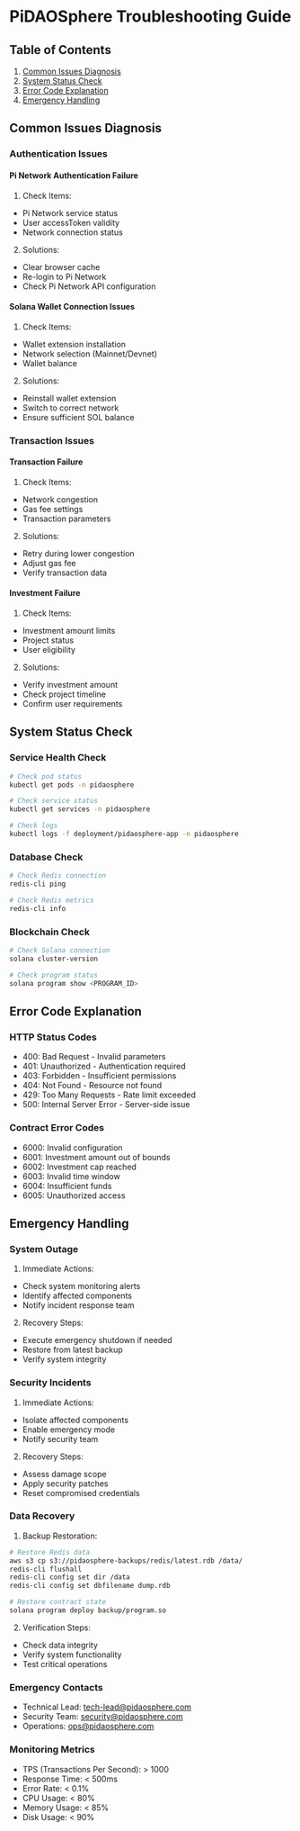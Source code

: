 # PiDAOSphere Troubleshooting Guide

## Table of Contents
1. [Common Issues Diagnosis](#common-issues)
2. [System Status Check](#system-status)
3. [Error Code Explanation](#error-codes)
4. [Emergency Handling](#emergencies)

## Common Issues Diagnosis <a name="common-issues"></a>

### Authentication Issues

#### Pi Network Authentication Failure
1. Check Items:
- Pi Network service status
- User accessToken validity
- Network connection status

2. Solutions:
- Clear browser cache
- Re-login to Pi Network
- Check Pi Network API configuration

#### Solana Wallet Connection Issues
1. Check Items:
- Wallet extension installation
- Network selection (Mainnet/Devnet)
- Wallet balance

2. Solutions:
- Reinstall wallet extension
- Switch to correct network
- Ensure sufficient SOL balance

### Transaction Issues

#### Transaction Failure
1. Check Items:
- Network congestion
- Gas fee settings
- Transaction parameters

2. Solutions:
- Retry during lower congestion
- Adjust gas fee
- Verify transaction data

#### Investment Failure
1. Check Items:
- Investment amount limits
- Project status
- User eligibility

2. Solutions:
- Verify investment amount
- Check project timeline
- Confirm user requirements

## System Status Check <a name="system-status"></a>

### Service Health Check
```bash
# Check pod status
kubectl get pods -n pidaosphere

# Check service status
kubectl get services -n pidaosphere

# Check logs
kubectl logs -f deployment/pidaosphere-app -n pidaosphere
```

### Database Check
```bash
# Check Redis connection
redis-cli ping

# Check Redis metrics
redis-cli info
```

### Blockchain Check
```bash
# Check Solana connection
solana cluster-version

# Check program status
solana program show <PROGRAM_ID>
```

## Error Code Explanation <a name="error-codes"></a>

### HTTP Status Codes
- 400: Bad Request - Invalid parameters
- 401: Unauthorized - Authentication required
- 403: Forbidden - Insufficient permissions
- 404: Not Found - Resource not found
- 429: Too Many Requests - Rate limit exceeded
- 500: Internal Server Error - Server-side issue

### Contract Error Codes
- 6000: Invalid configuration
- 6001: Investment amount out of bounds
- 6002: Investment cap reached
- 6003: Invalid time window
- 6004: Insufficient funds
- 6005: Unauthorized access

## Emergency Handling <a name="emergencies"></a>

### System Outage
1. Immediate Actions:
- Check system monitoring alerts
- Identify affected components
- Notify incident response team

2. Recovery Steps:
- Execute emergency shutdown if needed
- Restore from latest backup
- Verify system integrity

### Security Incidents
1. Immediate Actions:
- Isolate affected components
- Enable emergency mode
- Notify security team

2. Recovery Steps:
- Assess damage scope
- Apply security patches
- Reset compromised credentials

### Data Recovery
1. Backup Restoration:
```bash
# Restore Redis data
aws s3 cp s3://pidaosphere-backups/redis/latest.rdb /data/
redis-cli flushall
redis-cli config set dir /data
redis-cli config set dbfilename dump.rdb

# Restore contract state
solana program deploy backup/program.so
```

2. Verification Steps:
- Check data integrity
- Verify system functionality
- Test critical operations

### Emergency Contacts
- Technical Lead: tech-lead@pidaosphere.com
- Security Team: security@pidaosphere.com
- Operations: ops@pidaosphere.com

### Monitoring Metrics
- TPS (Transactions Per Second): > 1000
- Response Time: < 500ms
- Error Rate: < 0.1%
- CPU Usage: < 80%
- Memory Usage: < 85%
- Disk Usage: < 90% 